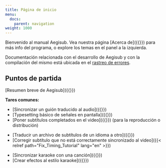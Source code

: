 ```yaml
---
title: Página de inicio
menu:
  docs:
    parent: navigation
weight: 1000
---
```


Bienvenido al manual Aegisub. Vea nuestra página [Acerca de]({{<relref path="About">}}) para más info del programa, o explore los temas en el panel a la izquierda.

Documentación relacionada con el desarrollo de Aegisub y con la compilación del mismo está ubicada en el [rastreo de errores](https://github.com/Aegisub/Aegisub/issues).

## Puntos de partida

[Resumen breve de Aegisub]({{<relref path="Overview">}})

**Tares comunes:**

- [Sincronizar un guión traducido al audio]({{<relref path="Audio">}})
- [Typesetting básico de señales en pantalla]({{<relref path="Tutorials#visualtypesetting" lang="en">}})
- [Poner subtítulos completados en el video]({{<relref path="Attaching_subtitles_to_video" lang="en">}}) (para la reproducción o distribución)

<!-- -->

- [Traducir un archivo de subtítulos de un idioma a otro]({{<relref path="Translation_Assistant" lang="en">}})
- [Corregir subtítulo que no está correctamente sincronizado al video]({{< relref path="Fix_Timing_Tutorial" lang="en" >}})

<!-- -->

- [Sincronizar karaoke con una canción]({{<relref path="Tutorials#karaoketiming" lang="en">}})
- [Crear efectos al estilo karaoke]({{<relref path="Automation/Karaoke_Templater/Tutorial_1" lang="en">}})
